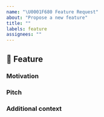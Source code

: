 ```yaml
---
name: "\U0001F680 Feature Request"
about: "Propose a new feature"
title: ""
labels: feature
assignees: ""
---
```


## 🚀 Feature

<!-- A clear and concise description of the feature proposal -->

### Motivation

<!-- Please outline the motivation for the proposal -->
<!-- Is your feature request related to a problem? -->
<!-- If your feature is related to another GitHub issue, please link it here -->

### Pitch

<!-- A clear and concise description of what you want to happen -->

### Additional context

<!-- Add any other context or screenshots about the feature request here -->
